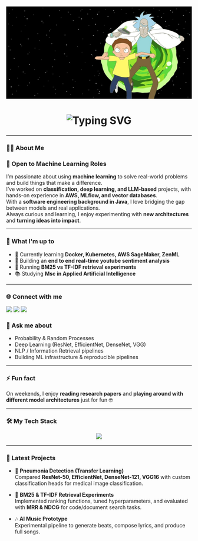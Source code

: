 <!-- Header Banner -->

<p align="center">
  <img 
    src="https://github.com/naku2001/naku2001/blob/main/e2f3f9866e6dab122b75cfd344fc7269073af3f6c320fbb826a12f1e8293fbe1._SX1080_FMjpg_.jpg" alt="Perfect Mak Banner" 
    alt="Perfect Mak Banner" 
     width="100%" 
    height="250"
  />
</p>

<!-- Animated Typing Intro -->
<h1 align="center">
  <img src="https://readme-typing-svg.herokuapp.com?size=35&duration=3000&color=0A66C2&center=true&vCenter=true&width=600&lines=Hi+👋,+I'm+Perfect;I+love+coffee+☕;I+love+gaming+🎮" alt="Typing SVG" />
</h1>

<h3 align="center"></h3>

---

### 👨‍💻 About Me  

### 👋 Open to Machine Learning Roles  

I’m passionate about using **machine learning** to solve real-world problems and build things that make a difference.  
I’ve worked on **classification, deep learning, and LLM-based** projects, with hands-on experience in **AWS, MLflow, and vector databases**.  
With a **software engineering background in Java**, I love bridging the gap between models and real applications.  
Always curious and learning, I enjoy experimenting with **new architectures** and **turning ideas into impact**.


---

### 🚀 What I'm up to
- 🌱 Currently learning **Docker, Kubernetes, AWS SageMaker, ZenML**
- 🔭 Building an **end to end real-time youtube sentiment analysis** 
- 🧪 Running **BM25 vs TF-IDF retrieval experiments**
- 📚 Studying **Msc in Applied Artificial Intelligence**

---
### 🌐 Connect with me
<p align="left">
  <a href="mailto:your-email-here"><img src="https://img.shields.io/badge/Gmail-D14836?style=for-the-badge&logo=gmail&logoColor=white"></a>
  <a href="https://www.linkedin.com/in/your-linkedin"><img src="https://img.shields.io/badge/LinkedIn-0A66C2?style=for-the-badge&logo=linkedin&logoColor=white"></a>
  <a href="https://your-portfolio-link"><img src="https://img.shields.io/badge/Portfolio-FF5722?style=for-the-badge&logo=About.me&logoColor=white"></a>
</p>

### 💬 Ask me about
- Probability & Random Processes  
- Deep Learning (ResNet, EfficientNet, DenseNet, VGG)  
- NLP / Information Retrieval pipelines  
- Building ML infrastructure & reproducible pipelines  

---

### ⚡ Fun fact
On weekends, I enjoy **reading research papers** and **playing around with different model architectures** just for fun 🤓  

---

### 🛠️ My Tech Stack
<p align="center">
  <img src="https://skillicons.dev/icons?i=python,tensorflow,pytorch,js,react,html,css,bootstrap,mysql,mongodb,aws,docker,linux,git" />
</p>

---

### 📂 Latest Projects

- 🏥 **Pneumonia Detection (Transfer Learning)**  
  Compared **ResNet-50, EfficientNet, DenseNet-121, VGG16** with custom classification heads for medical image classification.  

- 🔎 **BM25 & TF-IDF Retrieval Experiments**  
  Implemented ranking functions, tuned hyperparameters, and evaluated with **MRR & NDCG** for code/document search tasks.  
 

- 🎶 **AI Music Prototype**  
  Experimental pipeline to generate beats, compose lyrics, and produce full songs.  


